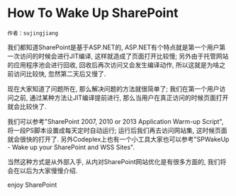 # How To Wake Up SharePoint
    作者：sujingjiang

我们都知道SharePoint是基于ASP.NET的, ASP.NET有个特点就是第一个用户第一次访问的时候会进行JIT编译, 这样就造成了页面打开比较慢; 另外由于托管网站的应用程序池会进行回收, 回收后再次访问又会发生编译动作, 所以这就是为啥之前访问比较快, 忽然第二天后又慢了.

现在大家知道了问题所在, 那么解决问题的方法就很简单了; 我们在第一个用户访问之前, 通过某种方法让JIT编译提前进行, 那么当用户在真正访问的时候页面打开就会比较快了.

我们可以参考"SharePoint 2007, 2010 or 2013 Application Warm-up Script", 将一段PS脚本设置成每天定时自动运行; 运行后我们再去访问网站集, 这时候页面就会很快的打开了. 另外Codeplex上也有一个小工具大家也可以参考"SPWakeUp - Wake up your SharePoint and WSS Sites".

当然这种方式是从外部入手, 从内对SharePoint网站优化是有很多方面的, 我们将会在以后为大家慢慢介绍.

enjoy SharePoint
